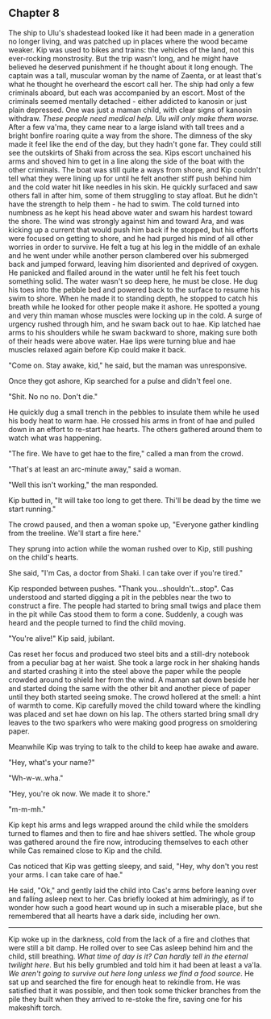 

## Chapter 8


The ship to Ulu's shadestead looked like it had been made in a generation no longer living, and was patched up in places where the wood became weaker. Kip was used to bikes and trains: the vehicles of the land, not this ever-rocking monstrosity. But the trip wasn't long, and he might have believed he deserved punishment if he thought about it long enough. The captain was a tall, muscular woman by the name of Zaenta, or at least that's what he thought he overheard the escort call her. The ship had only a few criminals aboard, but each was accompanied by an escort. Most of the criminals seemed mentally detached - either addicted to kanosin or just plain depressed. One was just a maman child, with clear signs of kanosin withdraw. *These people need medical help. Ulu will only make them worse.*
After a few va'ma, they came near to a large island with tall trees and a bright bonfire roaring quite a way from the shore. The dimness of the sky made it feel like the end of the day, but they hadn't gone far. They could still see the outskirts of Shaki from across the sea. Kips escort unchained his arms and shoved him to get in a line along the side of the boat with the other criminals. The boat was still quite a ways from shore, and Kip couldn't tell what they were lining up for until he felt another stiff push behind him and the cold water hit like needles in his skin. He quickly surfaced and saw others fall in after him, some of them struggling to stay afloat. But he didn't have the strength to help them - he had to swim.
The cold turned into numbness as he kept his head above water and swam his hardest toward the shore. The wind was strongly against him and toward Ara, and was kicking up a current that would push him back if he stopped, but his efforts were focused on getting to shore, and he had purged his mind of all other worries in order to survive. He felt a tug at his leg in the middle of an exhale and he went under while another person clambered over his submerged back and jumped forward, leaving him disoriented and deprived of oxygen. He panicked and flailed around in the water until he felt his feet touch something solid. The water wasn't so deep here, he must be close. He dug his toes into the pebble bed and powered back to the surface to resume his swim to shore. When he made it to standing depth, he stopped to catch his breath while he looked for other people make it ashore. He spotted a young and very thin maman whose muscles were locking up in the cold. A surge of urgency rushed through him, and he swam back out to hae. Kip latched hae arms to his shoulders while he swam backward to shore, making sure both of their heads were above water. Hae lips were turning blue and hae muscles relaxed again before Kip could make it back.

"Come on. Stay awake, kid," he said, but the maman was unresponsive.

Once they got ashore, Kip searched for a pulse and didn't feel one.

"Shit. No no no. Don't die."

He quickly dug a small trench in the pebbles to insulate them while he used his body heat to warm hae. He crossed his arms in front of hae and pulled down in an effort to re-start hae hearts. The others gathered around them to watch what was happening.

"The fire. We have to get hae to the fire," called a man from the crowd.

"That's at least an arc-minute away," said a woman.

"Well this isn't working," the man responded.

Kip butted in, "It will take too long to get there. Thi'll be dead by the time we start running."

The crowd paused, and then a woman spoke up, "Everyone gather kindling from the treeline. We'll start a fire here."

They sprung into action while the woman rushed over to Kip, still pushing on the child's hearts.

She said, "I'm Cas, a doctor from Shaki. I can take over if you're tired."

Kip responded between pushes. "Thank you...shouldn't...stop". Cas understood and started digging a pit in the pebbles near the two to construct a fire. The people had started to bring small twigs and place them in the pit while Cas stood them to form a cone. Suddenly, a cough was heard and the people turned to find the child moving.

"You're alive!" Kip said, jubilant.

Cas reset her focus and produced two steel bits and a still-dry notebook from a peculiar bag at her waist. She took a large rock in her shaking hands and started crashing it into the steel above the paper while the people crowded around to shield her from the wind. A maman sat down beside her and started doing the same with the other bit and another piece of paper until they both started seeing smoke. The crowd hollered at the smell: a hint of warmth to come. Kip carefully moved the child toward where the kindling was placed and set hae down on his lap. The others started bring small dry leaves to the two sparkers who were making good progress on smoldering paper.


Meanwhile Kip was trying to talk to the child to keep hae awake and aware.

"Hey, what's your name?"

"Wh-w-w..wha."

"Hey, you're ok now. We made it to shore."

"m-m-mh."

Kip kept his arms and legs wrapped around the child while the smolders turned to flames and then to fire and hae shivers settled. The whole group was gathered around the fire now, introducing themselves to each other while Cas remained close to Kip and the child.

Cas noticed that Kip was getting sleepy, and said, "Hey, why don't you rest your arms. I can take care of hae."

He said, "Ok," and gently laid the child into Cas's arms before leaning over and falling asleep next to her. Cas briefly looked at him admiringly, as if to wonder how such a good heart wound up in such a miserable place, but she remembered that all hearts have a dark side, including her own.

---

Kip woke up in the darkness, cold from the lack of a fire and clothes that were still a bit damp. He rolled over to see Cas asleep behind him and the child, still breathing. *What time of day is it? Can hardly tell in the eternal twilight here*. But his belly grumbled and told him it had been at least a va'la. *We aren't going to survive out here long unless we find a food source*. He sat up and searched the fire for enough heat to rekindle from. He was satisfied that it was possible, and then took some thicker branches from the pile they built when they arrived to re-stoke the fire, saving one for his makeshift torch.
